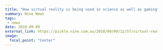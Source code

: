 ```yaml
---
title: "How virtual reality is being used in science as well as gaming"
summary: Nine News
tags:
 - news
date: 2018-09-09
external_link: https://pickle.nine.com.au/2018/09/09/12/57/virtual-reality-science-research
image:
  focal_point: "Center"
---
```

